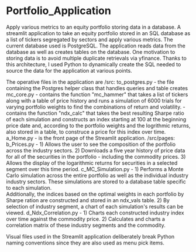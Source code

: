 # Portfolio_Application
Apply various metrics to an equity portfolio storing data in a database.
A streamlit application to take an equity portfolio stored in an SQL database as a list of tickers segregated by
sectors and apply various metrics.  The current database used is PostgreSQL.  The application reads data from 
the database as well as creates tables on the database.  One motivation to storing data is to avoid multiple
duplicate retrievals via yfinance. Thanks to this architecture, I used Python to dynamically create the SQL 
needed to source the data for the application at various points. 

The operative files in the application are
/src:
to_postgres.py - the file containing the Postgres helper class that handles queries and table creates
mc_core.py - contains the function "mc_hammer" that takes a list of tickers along with a table of price history
			and runs a simulation of 6000 trials for varying portfolio weights to find the combinations of 
			return and volatility.
		   - contains the function "ndx_calc" that takes the best resulting Sharpe ratio of each simulation
			and constructs an index starting at 100 at the beginning price date and, according to the portfolio weights
			and the logrithmic returns, also stored in a table, to construce a price for this index over time.
a_Home.py - is the front page of the Streamlit application.
/src/pages:
b_Prices.py - 1) Allows the user to see the composition of the portfolio across the industry sectors. 2) Downloads a 
			five year history of price data for all of the securities in the portfolio - including the commodity prices.
			3) Allows the display of the logarithmic returns for securities in a selected segment over this time period.
c_MC_Simulation.py - 1) Performs a Monte Carlo simulation across the entire portfolio as well as the individual industry
					industry sectors.  These simulations are stored to a database table specific to each simulation.  
					Additionally, the indices based on the optimal weights in each portfolio by Sharpe ration are 
					constructed and stored in an ndx_vals table.  2) By selection of industry segment, a chart of each 
					simulation's results can be viewed.
d_Ndx_Correlation.py - 1) Charts each constructed industry index over time against the commodity price. 2) Calculates and 
						charts a correlation matrix of these industry segments and the commodity.

Visual files used in the Streamlit application deliberately break Python naming conventions since they are also used as
menu pick items. 
